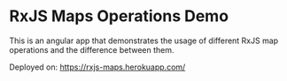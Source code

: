 # RxJS Maps Operations Demo

This is an angular app that demonstrates the usage of different
RxJS map operations and the difference between them.

Deployed on: https://rxjs-maps.herokuapp.com/